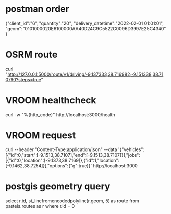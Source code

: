 # postman order
{"client_id":"6",
"quantity":"20",
"delivery_datetime":"2022-02-01 01:01:01",
"geom":"0101000020E6100000AA40D24C9C5522C0096D3997E25C4340"}


# OSRM route
curl "http://127.0.0.1:5000/route/v1/driving/-9.137333,38.716982;-9.151338,38.710760?steps=true"

# VROOM healthcheck
curl -w "%{http_code}" http://localhost:3000/health

# VROOM request
curl --header "Content-Type:application/json" --data '{"vehicles":[{"id":0,"start":[-9.1513,38.7107],"end":[-9.1513,38.7107]}],"jobs":[{"id":0,"location":[-9.1373,38.7169]},{"id":1,"location":[-9.1462,38.7254]}],"options":{"g":true}}' http://localhost:3000



# postgis geometry query
select r.id, st_linefromencodedpolyline(r.geom, 5) as route
from pasteis.routes as r
where r.id = 0
